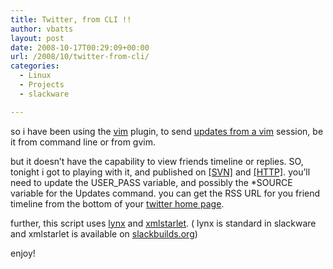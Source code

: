 ```yaml
---
title: Twitter, from CLI !!
author: vbatts
layout: post
date: 2008-10-17T00:29:09+00:00
url: /2008/10/twitter-from-cli/
categories:
  - Linux
  - Projects
  - slackware

---
```

so i have been using the [vim][1] plugin, to send [updates from a vim][2] session, be it from command line or from gvim.
  
but it doesn&#8217;t have the capability to view friends timeline or replies. SO, tonight i got to playing with it, and published on [[SVN]][3] and [[HTTP]][4]. you&#8217;ll need to update the USER_PASS variable, and possibly the *SOURCE variable for the Updates command. you can get the RSS URL for you friend timeline from the bottom of your [twitter home page][5].
  
further, this script uses [lynx][6] and [xmlstarlet][7]. ( lynx is standard in slackware and xmlstarlet is available on [slackbuilds.org][8])

enjoy!

 [1]: http://www.vim.org/
 [2]: http://www.vim.org/scripts/script.php?script_id=2124
 [3]: svn://hashbangbash.com/pub/src/scripts
 [4]: http://hashbangbash.com/pub/src/scripts
 [5]: http://twitter.com/home
 [6]: http://www.delorie.com/web/lynxview.html
 [7]: http://xmlstar.sourceforge.net/
 [8]: http://slackbuilds.org/